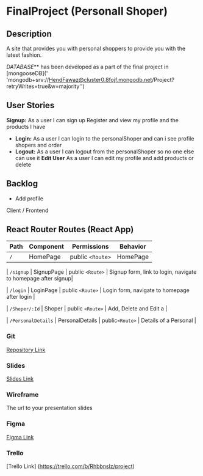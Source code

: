# FinalProject (Personall Shoper)

## Description
A site that provides you with personal shoppers to provide you with the latest fashion.

*DATABASE*** has been developed as a part of the final project in [mongooseDB](' 'mongodb+srv://HendFawaz@cluster0.8fojf.mongodb.net/Project?retryWrites=true&w=majority'')

## User Stories
**Signup:** As a user I can sign up Register and view my profile and the products I have
- **Login:** As a user I can login to the personalShoper and can i see profile shopers and order 
- **Logout:** As a user I can logout from the personalShoper so no one else can use it
 **Edit User** As a user I can edit my profile and add products or delete

 ## Backlog

- Add profile

 Client / Frontend

## React Router Routes (React App)

| Path             | Component            | Permissions      | Behavior                                                     |
| ---------------- | -------------------- | -----------------| ------------------------------------------------------------ |
| `/`              | HomePage             | public `<Route>`   |  HomePage   

| `/signup`        | SignupPage           | public `<Route>`   | Signup form, link to login, navigate to homepage after signup|

| `/login`         | LoginPage            | public `<Route>`   | Login form, navigate to homepage after login              |

| `/Shoper/:Id`    | Shoper             | public `<Route>`   | Add, Delete and Edit a                                   |


| `/PersonalDetails` | PersonalDetails | public`<Route>` | Details of a Personal                      |


### Git

[Repository Link](https://github.com/HendAlyahya/FinalProject)



### Slides

[Slides Link](https://www.canva.com/design/DAEzQI_r-QQ/0DjFBpjFQ5ewz3EhDjaToA/view?utm_content=DAEzQI_r-QQ&utm_campaign=designshare&utm_medium=link&utm_source=shareyourdesignpanel/)


### Wireframe

The url to your presentation slides

### Figma

[Figma Link](https://www.figma.com/file/LyfNqSMoLzgsCP7vwuGfLF/Untitled?node-id=0%3A1)

### Trello 

[Trello Link] (https://trello.com/b/Rhbbnslz/project)

